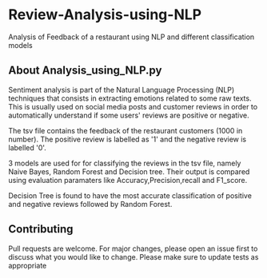 # Review-Analysis-using-NLP
Analysis of Feedback of a restaurant using NLP and different classification models 

## About Analysis_using_NLP.py

Sentiment analysis is part of the Natural Language Processing (NLP) techniques that consists in extracting emotions related to some raw texts. This is usually used on social media posts and customer reviews in order to automatically understand if some users' reviews are positive or negative.

The tsv file contains the feedback of the restaurant customers (1000 in number). The positive review is labelled as '1' and the negative review is labelled '0'.

3 models are used for for classifying the reviews in the tsv file, namely Naive Bayes, Random Forest and Decision tree.
Their output is compared using evaluation paramaters like Accuracy,Precision,recall and F1_score.

Decision Tree is found to have the most accurate classification of positive and negative reviews followed by Random Forest.

## Contributing
Pull requests are welcome. For major changes, please open an issue first to discuss what you would like to change. Please make sure to update tests as appropriate
